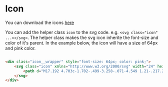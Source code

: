 # Icon

You can download the icons [here](https://github.com/zalora/style/tree/master/assets/icon)

You can add the helper class `icon` to the svg code. e.g. `<svg class="icon" ...></svg>`. The helper class makes the svg icon inherite the font-size and color of it's parent. In the example below, the icon will have a size of 64px and pink color.

```html

<div class="icon__wrapper" style="font-size: 64px; color: pink;">
    <svg class="icon" xmlns="http://www.w3.org/2000/svg" width="24" height="24" viewBox="0 0 24 24" focusable="false" fill="currentColor">
        <path d="M17.192 4.703c-1.702-.499-3.258-.071-4.549 1.21-.217.215-.093.213-.289.014-1.072-1.091-2.388-1.552-3.917-1.376-2.566.294-4.439 3-3.817 5.51.282 1.136.83 2.175 1.668 3.287 1.44 1.91 3.208 3.56 5.705 5.466.344.263.702.241 1.026-.023.188-.153.346-.277.685-.543l.024-.02c.489-.382.718-.565.991-.796 2.118-1.796 3.537-3.29 4.635-5.041.729-1.162 1.116-2.216 1.146-3.364l-.03-.32a3.948 3.948 0 0 0-.095-.619c-.43-1.727-1.514-2.896-3.183-3.385z"/>
    </svg>
</div>
```